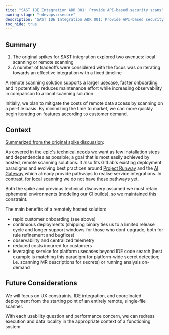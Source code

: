 ```yaml
---
tite: "SAST IDE Integration ADR 001: Provide API-based security scans"
owning-stage: "~devops::secure"
description: 'SAST IDE Integration ADR 001: Provide API-based security scans'
toc_hide: true
---
```


## Summary

1. The original spikes for SAST integration explored two avenues: local scanning or remote scanning
1. A number of tradeoffs were considered with the focus was on iterating towards an effective integration with a fixed timeline

A remote scanning solution supports a larger usecase, faster onboarding and it potentially reduces maintenance effort while increasing observability in comparison to a local scanning solution.

Initially, we plan to mitigate the costs of remote data access by scanning on a per-file basis. By minimizing the time to market, we can more quickly begin iterating on features according to customer demand.

## Context

[Summarized from the original spike discussion](https://gitlab.com/groups/gitlab-org/-/epics/10283#note_1888852733):

As covered in [the epic's technical needs](https://gitlab.com/groups/gitlab-org/-/epics/10283#technicalplatform-needs) we want as few installation steps and dependencies as possible; a goal that is most easily achieved by hosted, remote scanning solutions. It also fits GitLab's existing deployment paradigms and evolving best practices around [Project Runway](../../../../infrastructure/platforms/tools/runway/) and the [AI Gateway](../../../architecture/design-documents/ai_gateway/) which already provide pathways to realise service integrations. In contrast, for local scanning we do not have these pathways yet.

Both the spike and previous technical discovery assumed we must retain ephemeral environments (modeling our CI builds), so we maintained this constraint.

The main benefits of a remotely hosted solution:

* rapid customer onboarding (see above)
* continuous deployments (shipping binary ties us to a limited release cycle and longer support windows for those who dont upgrade, both for rule refinement and bugfixes)
* observability and centralized telemetry
* reduced costs incurred for customers
* leveraging service for platform usecases beyond IDE code search (best example is matching this paradigm for platform-wide secret detection; i.e. scanning MR descriptions for secrets) or running analysis on-demand

## Future Considerations

We will focus on UX constraints, IDE integration, and coordinated deployment from the starting point of an entirely remote, single-file scanner.

With each usability question and performance concern, we can redress execution and data locality in the appropriate context of a functioning system.
